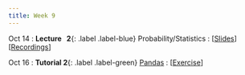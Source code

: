 ```yaml
---
title: Week 9
---
```


Oct 14
: **Lecture &nbsp; 2**{: .label .label-blue} Probability/Statistics
  : [[Slides](https://canvas.nus.edu.sg)] [[Recordings](https://canvas.nus.edu.sg)]

Oct 16
: **Tutorial 2**{: .label .label-green} [Pandas](https://xiaoganghe.github.io/python-climate-visuals/chapters/data-analytics/pandas.html)
  : [[Exercise](https://xiaoganghe.github.io/python-climate-visuals/chapters/data-analytics/pandas-exercise.html)]
  <!-- [[Solution](https://xiaoganghe.github.io/python-climate-visuals/chapters/data-analytics/pandas-solution.html)] -->
